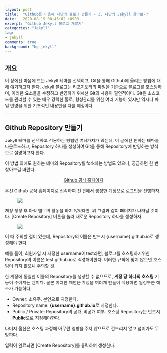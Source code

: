 ```yaml
---
layout: post
title:  "Github를 이용해 나만의 블로그 만들기 - 3. 나만의 Jekyll 찾아보기"
date:   2020-08-19 00:45:02 +0900
excerpt: "Github Jekyll 블로그 개발기"
categories: "Jekyll"
tag:
- jekyll
comments: true
background: "bg-jekyll"
---
```


## 개요

이 장에선 마음에 드는 Jekyll 테마를 선택하고, Git을 통해 Github에 올리는 방법에 대해 얘기하고자 한다. Jekyll 블로그는 리포지토리의 파일을 기준으로 블로그를 호스팅하며, 이러한 요소들을 수정하고 반영하기 위해선 Git의 사용이 필연적이다. Git은 소스코드를 관리할 수 있는 매우 강력한 툴로, 형상관리를 위한 여러 기능이 있지만 역시나 파일 반영을 위한 기초적인 내용만을 다룰 예정이다.

---
## Github Repository 만들기

Jekyll 테마를 선택하고 적용하는 방법엔 여러가지가 있는데, 이 글에선 원하는 테마를 다운로드하고, Repository 하나를 생성하여 Git을 통해 Repository에 반영하는 방식으로 설명하고자 한다.

이 방법 외에도 원하는 테마의 Repository를 fork하는 방법도 있으니, 궁금하면 한 번 찾아보길 바란다.

<center>
	<a href="https://github.com/" class="btn btn-info" target="_blank">Github 공식 홈페이지</a>
</center>

우선 Github 공식 홈페이지로 접속하여 전 편에서 생성한 계정으로 로그인을 진행하자.

<figure>
	<a href="https://user-images.githubusercontent.com/50317129/90412420-0b9b8f00-e0e8-11ea-80a5-d28ff329a020.png">
		<img src="https://user-images.githubusercontent.com/50317129/90412420-0b9b8f00-e0e8-11ea-80a5-d28ff329a020.png" class="w6" />
	</a>
</figure>

계정 생성 후 아직 별도의 활동을 하지 않았다면, 위 그림과 같이 페이지가 나타날 것이다. [Create Repository] 버튼을 눌러 새로운 Repository 하나를 생성하자.

<figure>
	<a href="https://user-images.githubusercontent.com/50317129/90422505-eada3600-e0f5-11ea-92f1-695a58f7f783.png">
		<img src="https://user-images.githubusercontent.com/50317129/90422505-eada3600-e0f5-11ea-92f1-695a58f7f783.png" class="w6" />
	</a>
</figure>

이 때 주의할 점이 있는데, <span class="color-red">Repository의 이름은 반드시 {username}.github.io로 생성</span>해야 한다.

예를 들어, 회원가입 시 지정한 username이 test라면, 블로그를 호스팅하기위한 Repository의 이름은 test.github.io로 작성해야한다. 이러한 규칙에 맞지 않으면 호스팅이 되지 않으니 주의할 것.

한 계정에 동일한 이름의 Repository를 생성할 수 없으므로, **계정 당 하나의 호스팅** 기능이 주어지는 셈이다. 물론 이러한 제한은 계정을 여러개 만들어 적용하면 일정부분 해소가 가능하다.

* Owner: 소유주. 본인으로 지정한다.
* Repository name: **{username}.github.io**로 지정한다.
* Public / Private: Repository의 공개, 비공개 여부. 호스팅 Repository는 반드시 **Public**으로 지정해야한다.

나머지 옵션은 호스팅 과정에 아무런 영향을 주지 않으므로 건드리지 않고 넘어가도 무방하다.

입력이 완료되면 [Create Repository]를 클릭하여 생성한다.
